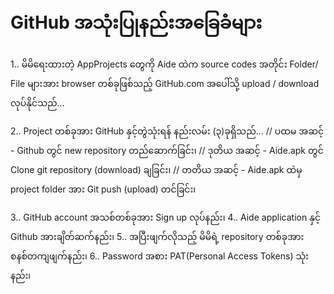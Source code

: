 # GitHub အသုံးပြုနည်းအခြေခံများ
1.. မိမိရေးထားတဲ့ AppProjects တွေကို Aide ထဲက source codes အတိုင်း Folder/ File
    များအား browser တစ်ခုဖြစ်သည့် GitHub.com အပေါ်သို့ upload / download လုပ်နိုင်သည်...
    
2.. Project တစ်ခုအား GitHub နှင့်တွဲသုံးရန် နည်းလမ်း (၃)ခုရှိသည်...
   // ပထမ အဆင့် - Github တွင် new repository တည်ဆောက်ခြင်း၊
   // ဒုတိယ အဆင့် - Aide.apk တွင် Clone git repository (download) ချခြင်း၊
   // တတိယ အဆင့် - Aide.apk ထဲမှ project folder အား Git push (upload) တင်ခြင်း၊
   
3.. GitHub account အသစ်တစ်ခုအား Sign up လုပ်နည်း၊
4.. Aide application နှင့် Github အားချိတ်ဆက်နည်း၊
5.. အပြီးဖျက်လိုသည့် မိမိရဲ့ repository တစ်ခုအား စနစ်တကျဖျက်နည်း၊
6.. Password အစား PAT(Personal Access Tokens) သုံးနည်း၊

